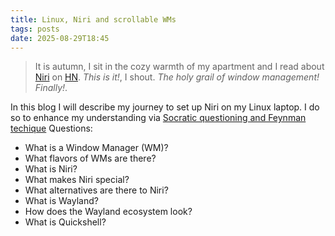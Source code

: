 ```yaml
---
title: Linux, Niri and scrollable WMs
tags: posts
date: 2025-08-29T18:45
---
```


> It is autumn, I sit in the cozy warmth of my apartment and I read about [Niri](https://github.com/YaLTeR/niri) on [HN](https://news.ycombinator.com/item?id=45461500). _This is it!_, I shout. _The holy grail of window management! Finally!_.

In this blog I will describe my journey to set up Niri on my Linux laptop. I do so to enhance my understanding via [Socratic questioning and Feynman techique](./socratic-questioning)
Questions:
 
- What is a Window Manager (WM)?
- What flavors of WMs are there?
- What is Niri?
- What makes Niri special?
- What alternatives are there to Niri?
- What is Wayland?
- How does the Wayland ecosystem look?
- What is Quickshell?



